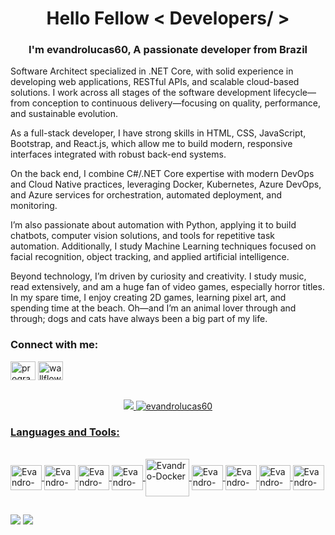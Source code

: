<h1 align="center">Hello Fellow < Developers/ ></h1>
<h3 align="center"> I'm evandrolucas60, A passionate developer from Brazil</h3>
  
Software Architect specialized in .NET Core, with solid experience in developing web applications, RESTful APIs, and scalable cloud-based solutions. I work across all stages of the software development lifecycle—from conception to continuous delivery—focusing on quality, performance, and sustainable evolution.

As a full-stack developer, I have strong skills in HTML, CSS, JavaScript, Bootstrap, and React.js, which allow me to build modern, responsive interfaces integrated with robust back-end systems.

On the back end, I combine C#/.NET Core expertise with modern DevOps and Cloud Native practices, leveraging Docker, Kubernetes, Azure DevOps, and Azure services for orchestration, automated deployment, and monitoring.

I’m also passionate about automation with Python, applying it to build chatbots, computer vision solutions, and tools for repetitive task automation. Additionally, I study Machine Learning techniques focused on facial recognition, object tracking, and applied artificial intelligence.

Beyond technology, I’m driven by curiosity and creativity. I study music, read extensively, and am a huge fan of video games, especially horror titles. In my spare time, I enjoy creating 2D games, learning pixel art, and spending time at the beach. Oh—and I’m an animal lover through and through; dogs and cats have always been a big part of my life.

<h3 align="left">Connect with me:</h3>
<p align="left">
<!---
<a href="https://stackoverflow.com/users/23173550/evandro-lucas" target="blank"><img align="center" src="https://raw.githubusercontent.com/rahuldkjain/github-profile-readme-generator/master/src/images/icons/Social/stack-overflow.svg" alt="17074530" height="30" width="40" /></a>
--->
<a href="https://instagram.com/evandrolucas60" target="blank"><img align="center" src="https://raw.githubusercontent.com/rahuldkjain/github-profile-readme-generator/master/src/images/icons/Social/instagram.svg" alt="programmerscrunity" height="30" width="40" /></a>
<a href="https://discord.gg/chestnuttoe8653" target="blank"><img align="center" src="https://raw.githubusercontent.com/rahuldkjain/github-profile-readme-generator/master/src/images/icons/Social/discord.svg" alt="wallflower#7007" height="30" width="40" /></a>
</p>
<br>
<div align="center">
  <a href="https://github.com/evandrolucas60">
  <img src="https://github-readme-stats.vercel.app/api/top-langs/?username=evandrolucas60&layout=compact&langs_count=7&theme=radical"/>
  <img src="https://github-readme-streak-stats.herokuapp.com/?user=evandrolucas60&theme=radical" alt="evandrolucas60" />
</div>
    
  <h3 align="left">Languages and Tools:</h3>
<div style="display: inline_block"><br>
  <img align="center" alt="Evandro-CPlusplus" height="40" width="50" src="https://cdn.jsdelivr.net/gh/devicons/devicon/icons/csharp/csharp-original.svg" />
  <img align="center" alt="Evandro-Python" height="40" width="50" src="https://cdn.jsdelivr.net/gh/devicons/devicon/icons/python/python-original.svg" />    
  <img align="center" alt="Evandro-React" height="40" width="50" src="https://cdn.jsdelivr.net/gh/devicons/devicon@latest/icons/react/react-original.svg" />    
  <img align="center" alt="Evandro-Azure" height="40" width="50" src="https://cdn.jsdelivr.net/gh/devicons/devicon@latest/icons/azure/azure-original.svg" /> 
  <img align="center" alt="Evandro-Docker" height="60" width="70" src="https://cdn.jsdelivr.net/gh/devicons/devicon@latest/icons/docker/docker-original.svg" />
  <img align="center" alt="Evandro-Kubernetes" height="40" width="50" src="https://cdn.jsdelivr.net/gh/devicons/devicon@latest/icons/kubernetes/kubernetes-original.svg" />
  <img align="center" alt="Evandro-Jenkins" height="40" width="50" src="https://cdn.jsdelivr.net/gh/devicons/devicon@latest/icons/jenkins/jenkins-original.svg" />
  <img align="center" alt="Evandro-sql" height="40" width="50" src="https://cdn.jsdelivr.net/gh/devicons/devicon@latest/icons/azuresqldatabase/azuresqldatabase-original.svg" />
  <img align="center" alt="Evandro-unity" height="40" width="50" src="https://cdn.jsdelivr.net/gh/devicons/devicon@latest/icons/unity/unity-original.svg" />
</div>
  
  ##
  
<div> 
  <a href = "mailto:evandrolucas60@yahoo.com"><img src="https://img.shields.io/badge/-Gmail-%23333?style=for-the-badge&logo=gmail&logoColor=white" target="_blank"></a>
  <a href="https://www.linkedin.com/in/evandro-lucas-b84926117" target="_blank"><img src="https://img.shields.io/badge/-LinkedIn-%230077B5?style=for-the-badge&logo=linkedin&logoColor=white" target="_blank"></a> 
</div> 
  

<!---
evandrolucas60/evandrolucas60 is a ✨ special ✨ repository because its `README.md` (this file) appears on your GitHub profile.
You can click the Preview link to take a look at your changes.
--->
